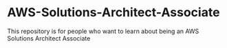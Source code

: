 # AWS-Solutions-Architect-Associate
This repository is for people who want to learn about being an AWS Solutions Architect Associate 
